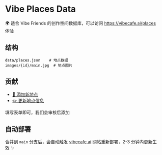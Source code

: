 # Vibe Places Data

🌍 适合 Vibe Friends 的创作空间数据库，可以访问 https://vibecafe.ai/places 体验

## 结构

```
data/places.json    # 地点数据
images/{id}/main.jpg  # 地点图片
```

## 贡献

- [📝 添加新地点](../../issues/new?template=new-place.yml)
- [✏️ 更新地点信息](../../issues/new?template=update-place.yml)

填写表单即可，我们会审核后添加

## 自动部署

合并到 `main` 分支后，会自动触发 [vibecafe.ai](https://vibecafe.ai) 网站重新部署，2-3 分钟内更新生效 ✨
